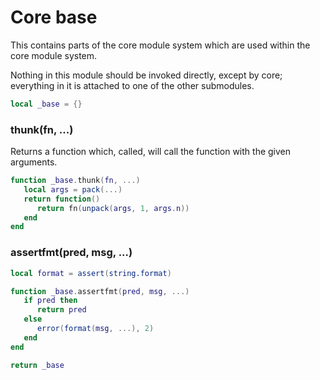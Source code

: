 # Core base

This contains parts of the core module system which are used within the core
module system\.

Nothing in this module should be invoked directly, except by core; everything
in it is attached to one of the other submodules\.

```lua
local _base = {}
```

### thunk\(fn, \.\.\.\)

Returns a function which, called, will call the function with the given
arguments\.

```lua
function _base.thunk(fn, ...)
   local args = pack(...)
   return function()
      return fn(unpack(args, 1, args.n))
   end
end
```

### assertfmt\(pred, msg, \.\.\.\)

```lua
local format = assert(string.format)

function _base.assertfmt(pred, msg, ...)
   if pred then
      return pred
   else
      error(format(msg, ...), 2)
   end
end
```

```lua
return _base
```